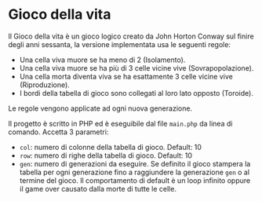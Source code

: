 # Gioco della vita

Il Gioco della vita è un gioco logico creato da John Horton Conway sul finire degli anni sessanta, la versione implementata usa le seguenti regole:
- Una cella viva muore se ha meno di 2 (Isolamento).
- Una cella viva muore se ha più di 3 celle vicine vive (Sovrapopolazione).
- Una cella morta diventa viva se ha esattamente 3 celle vicine vive (Riproduzione).
- I bordi della tabella di gioco sono collegati al loro lato opposto (Toroide).

Le regole vengono applicate ad ogni nuova generazione.

Il progetto è scritto in PHP ed è eseguibile dal file `main.php` da linea di comando. Accetta 3 parametri:
- `col`: numero di colonne della tabella di gioco. Default: 10
- `row`: numero di righe della tabella di gioco. Default: 10
- `gen`: numero di generazioni da eseguire. Se definito il gioco stampera la tabella per ogni generazione fino a raggiundere la generazione `gen` o al termine del gioco. Il comportamento di default è un loop infinito oppure il game over causato dalla morte di tutte le celle.